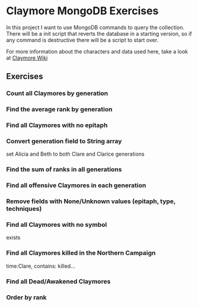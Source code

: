 # Claymore MongoDB Exercises
In this project I want to use MongoDB commands to query the collection. There will be a init script that reverts the database in a starting version, so if any command is destructive there will be a script to start over.

For more information about the characters and data used here, take a look at [Claymore Wiki](https://claymore.fandom.com/wiki/Claymore)

## Exercises

### Count all Claymores by generation
### Find the average rank by generation
### Find all Claymores with no epitaph
### Convert generation field to String array
set Alicia and Beth to both Clare and Clarice generations
### Find the sum of ranks in all generations
### Find all offensive Claymores in each generation
### Remove fields with None/Unknown values (epitaph, type, techniques)
### Find all Claymores with no symbol
exists
### Find all Claymores killed in the Northern Campaign
time:Clare, contains: killed...
### Find all Dead/Awakened Claymores
### Order by rank
